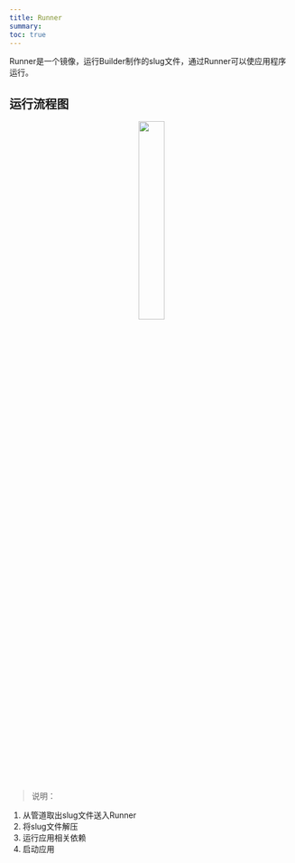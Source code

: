 ```yaml
---
title: Runner
summary: 
toc: true
---
```


Runner是一个镜像，运行Builder制作的slug文件，通过Runner可以使应用程序运行。

## 运行流程图

<center><img src="https://static.goodrain.com/images/acp/docs/code-docs/princple-process-runner.png" width="30%" /></center>

> 说明：
>

1. 从管道取出slug文件送入Runner
2. 将slug文件解压
3. 运行应用相关依赖
4. 启动应用